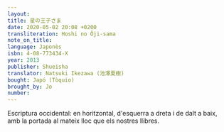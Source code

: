 ```yaml
---
layout:
title: 星の王子さま
date: 2020-05-02 20:08 +0200
transliteration: Hoshi no Ōji-sama
note_on_title:
language: Japonès
isbn: 4-08-773434-X
year: 2013
publisher: Shueisha
translator: Natsuki Ikezawa (池澤夏樹)
bought: Japó (Tòquio)
brought_by: Jo
number:
---
```


Escriptura occidental: en horitzontal, d'esquerra a dreta i de dalt a baix, amb la portada al mateix lloc que els nostres llibres.
